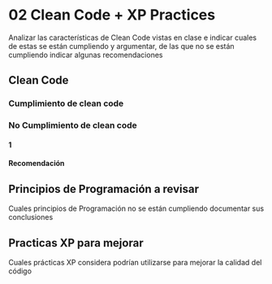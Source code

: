 # 02 Clean Code + XP Practices

Analizar las características de Clean Code vistas en clase e indicar cuales de estas se están cumpliendo y argumentar,
de las que no se están cumpliendo indicar algunas recomendaciones

## Clean Code

### Cumplimiento de clean code

### No Cumplimiento de clean code

#### 1

#### Recomendación

## Principios de Programación a revisar

Cuales principios de Programación no se están cumpliendo documentar sus conclusiones

## Practicas XP para mejorar

Cuales prácticas XP considera podrían utilizarse para mejorar la calidad del código